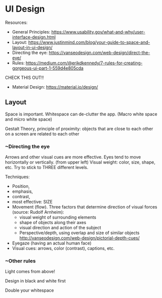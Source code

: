 # UI Design

Resources:

- General Principles: https://www.usability.gov/what-and-why/user-interface-design.html
- Layout: https://www.justinmind.com/blog/your-guide-to-space-and-layout-in-ui-design/
- Directing the eye: https://vanseodesign.com/web-design/direct-the-eye/
- Rules: https://medium.com/@erikdkennedy/7-rules-for-creating-gorgeous-ui-part-1-559d4e805cda



CHECK THIS OUT!!

- Material Design: https://material.io/design/



## Layout



Space	is	important. Whitespace can de-clutter the app. (Macro white space and micro white space)



Gestalt Theory, principle of proximity: objects that are close to each other on a screen are related to each other



### ~Directing the eye

Arrows and other visual cues are more effective.
Eyes tend to move horizontally or vertically. (from upper left) 
Visual weight: color, size, shape, etc. Try to stick to THREE different levels. 



Techniques: 

- Position, 
- emphasis, 
- contrast,
- most effective: SIZE
- Movement (flow). Three factors that determine direction of visual forces (source: Rudolf Arnheim):
  - visual weight of surrounding elements 
  - shape of objects along their axes
  - visual direction and action of the subject 
  - Perspective/depth, using overlap and size of similar objects http://vanseodesign.com/web-design/pictorial-depth-cues/
- Eyegaze (having an actual human face) 
- Visual cues: arrows, color (contrast), captions, etc. 



### ~Other rules

Light comes from above! 

Design in black and white first

Double your whitespace 